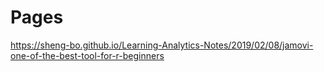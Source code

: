 # Pages
[https://sheng-bo.github.io/Learning-Analytics-Notes/2019/02/08/jamovi-one-of-the-best-tool-for-r-beginners
](https://sheng-bo.github.io/Learning-Analytics-Notes/2019/02/08/jamovi-one-of-the-best-tool-for-r-beginners)
